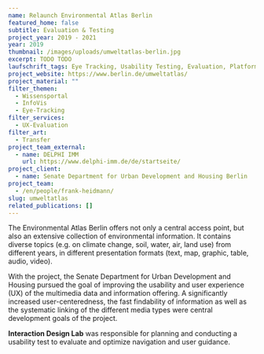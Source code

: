 ```yaml
---
name: Relaunch Environmental Atlas Berlin
featured_home: false
subtitle: Evaluation & Testing
project_year: 2019 - 2021
year: 2019
thumbnail: /images/uploads/umweltatlas-berlin.jpg
excerpt: TODO TODO
laufschrift_tags: Eye Tracking, Usability Testing, Evaluation, Platform
project_website: https://www.berlin.de/umweltatlas/
project_material: ""
filter_themen:
  - Wissensportal
  - InfoVis
  - Eye-Tracking
filter_services:
  - UX-Evaluation
filter_art:
  - Transfer
project_team_external:
  - name: DELPHI IMM
    url: https://www.delphi-imm.de/de/startseite/
project_client:
  - name: Senate Department for Urban Development and Housing Berlin
project_team:
  - /en/people/frank-heidmann/
slug: umweltatlas
related_publications: []
---
```

The Environmental Atlas Berlin offers not only a central access point, but also an extensive collection of environmental information. It contains diverse topics (e.g. on climate change, soil, water, air, land use) from different years, in different presentation formats (text, map, graphic, table, audio, video).

With the project, the Senate Department for Urban Development and Housing pursued the goal of improving the usability and user experience (UX) of the multimedia data and information offering. A significantly increased user-centeredness, the fast findability of information as well as the systematic linking of the different media types were central development goals of the project. 

**Interaction Design Lab** was responsible for planning and conducting a usability test to evaluate and optimize navigation and user guidance.
